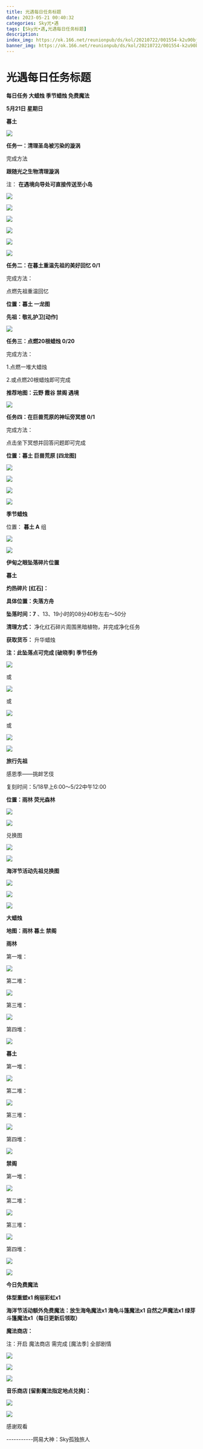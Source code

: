 ```yaml
---
title: 光遇每日任务标题
date: 2023-05-21 00:40:32
categories: Sky光•遇
tags: [Sky光•遇,光遇每日任务标题]
description: 
index_img: https://ok.166.net/reunionpub/ds/kol/20210722/001554-k2u90bj7ay.png?imageView&thumbnail=600x0&type=jpg
banner_img: https://ok.166.net/reunionpub/ds/kol/20210722/001554-k2u90bj7ay.png?imageView&thumbnail=600x0&type=jpg
---
```

# 光遇每日任务标题
**每日任务 大蜡烛 季节蜡烛 免费魔法**

 **5月21日 星期日**

 **暮土**

![](https://img.166.net/reunionpub/ds/kol/20230521/002914-zgncfd7mq6.jpg)

 **任务一：清理圣岛被污染的漩涡**

完成方法

 **跟随光之生物清理漩涡**

注： **在遇境向导处可直接传送至小岛**

![](https://img.166.net/reunionpub/ds/kol/20230520/004028-4woav5ezc1.jpg)

![](https://img.166.net/reunionpub/ds/kol/20230520/021202-ucps8qzge7.jpg)

![](https://img.166.net/reunionpub/ds/kol/20230520/021212-3vdgp76js0.jpg)

![](https://img.166.net/reunionpub/ds/kol/20230520/021221-y0u8zlcf1s.jpg)

![](https://img.166.net/reunionpub/ds/kol/20230520/021231-jwb265dyvs.jpg)

![](https://img.166.net/reunionpub/ds/kol/20230520/040505-68rip1vu3y.jpg)

 **任务二：在暮土重温先祖的美好回忆 0/1**

完成方法：

点燃先祖重温回忆

 **位置：暮土 一龙图**

 **先祖：敬礼护卫[动作]**

![](https://img.166.net/reunionpub/ds/kol/20230521/000616-fijturd4mv.jpeg)

 **任务三：点燃20根蜡烛 0/20**

完成方法：

1.点燃一堆大蜡烛

2.或点燃20根蜡烛即可完成

 **推荐地图：云野 霞谷 禁阁 遇境**

![](https://img.166.net/reunionpub/ds/kol/20230521/000657-yvc5b96qd7.jpg)

 **任务四：在巨兽荒原的神坛旁冥想 0/1**

完成方法：

点击坐下冥想并回答问题即可完成

 **位置：暮土 巨兽荒原 [四龙图]**

![](https://img.166.net/reunionpub/ds/kol/20230521/000717-bpv0gm3r1c.jpeg)

![](https://img.166.net/reunionpub/ds/kol/20230521/000723-s27ym50eog.jpeg)

![](https://img.166.net/reunionpub/ds/kol/20230521/000730-d6s4tf9w7p.jpeg)

![](https://img.166.net/reunionpub/ds/kol/20230502/053253-tkp31d0r2j.png)

 **季节蜡烛**

位置： **暮土 A** 组

![](https://img.166.net/reunionpub/ds/kol/20230521/001212-n25kf79jp8.jpeg)

![](https://img.166.net/reunionpub/ds/kol/20230501/003537-boqnslm12s.png)

 **伊甸之眼坠落碎片位置**

 **暮土**

 **灼热碎片 [红石]：**

 **具体位置：失落方舟**

 **坠落时间：7** 、13、19小时的08分40秒左右～50分

 **清理方式：** 净化红石碎片周围黑暗植物，并完成净化任务

 **获取货币：** 升华蜡烛

 **注：此坠落点可完成  [破晓季] 季节任务**

![](https://img.166.net/reunionpub/ds/kol/20230521/001438-gj8dl5z2fm.jpeg)

或

![](https://img.166.net/reunionpub/ds/kol/20230521/001450-k0r9dq2cse.jpg)

或

![](https://img.166.net/reunionpub/ds/kol/20230521/001501-ns198ckuaq.jpeg)

或

![](https://img.166.net/reunionpub/ds/kol/20230521/001512-otuczqlsbn.jpeg)

![](https://img.166.net/reunionpub/ds/kol/20230501/003537-boqnslm12s.png)

 **旅行先祖**

感恩季——挑衅艺伎

复刻时间：5/18早上6:00～5/22中午12:00

 **位置：雨林 荧光森林**

![](https://img.166.net/reunionpub/ds/kol/20230518/001733-m7pzd3v0yb.jpeg)

![](https://img.166.net/reunionpub/ds/kol/20230518/001741-1b8qhp6ezf.jpeg)

兑换图

![](https://img.166.net/reunionpub/ds/kol/20230519/091538-ypzbhgorvm.jpg)

![](https://img.166.net/reunionpub/ds/kol/20230501/003537-boqnslm12s.png)

 **海洋节活动先祖兑换图**

![](https://img.166.net/reunionpub/ds/kol/20230520/040300-zap2jkovds.jpg)

![](https://img.166.net/reunionpub/ds/kol/20230520/040310-ofs4cbrjhq.jpg)

![](https://img.166.net/reunionpub/ds/kol/20230501/003537-boqnslm12s.png)

 **大蜡烛**

 **地图：雨林 暮土 禁阁**

 **雨林**

第一堆：

![](https://img.166.net/reunionpub/ds/kol/20230521/001734-4m1vzfn8bt.jpeg)

第二堆：

![](https://img.166.net/reunionpub/ds/kol/20230521/001743-j587tvez9s.jpeg)

第三堆：

![](https://img.166.net/reunionpub/ds/kol/20230521/001753-fvsw1n5b69.jpeg)

第四堆：

![](https://img.166.net/reunionpub/ds/kol/20230521/001800-iqe0kt3g6l.jpeg)

 **暮土**

第一堆：

![](https://img.166.net/reunionpub/ds/kol/20230521/001836-8my39rc2f6.jpeg)

第二堆：

![](https://img.166.net/reunionpub/ds/kol/20230521/001843-v8f13y9j26.jpeg)

第三堆：

![](https://img.166.net/reunionpub/ds/kol/20230521/001851-sfgoebk8q1.jpeg)

第四堆：

![](https://img.166.net/reunionpub/ds/kol/20230521/001858-lqmrgtnjyk.jpeg)

 **禁阁**

第一堆：

![](https://img.166.net/reunionpub/ds/kol/20230521/002006-dmf86sqc2i.jpeg)

第二堆：

![](https://img.166.net/reunionpub/ds/kol/20230521/002013-gcq7noljd9.jpeg)

第三堆：

![](https://img.166.net/reunionpub/ds/kol/20230521/002019-vfpwh7bkqs.jpeg)

第四堆：

![](https://img.166.net/reunionpub/ds/kol/20230521/002025-cdgu9y01v3.jpeg)

![](https://img.166.net/reunionpub/ds/kol/20221018/100256-wzutnocka0.png)

 **今日免费魔法**

 **体型重塑x1 绚丽彩虹x1**

 **海洋节活动额外免费魔法：放生海龟魔法x1 海龟斗篷魔法x1 自然之声魔法x1 绿芽斗篷魔法x1（每日更新后领取）**

 **魔法商店：**

注：开启 魔法商店 需完成 [魔法季] 全部剧情

![](https://img.166.net/reunionpub/ds/kol/20221018/100559-oibznvdtus.png)

![](https://img.166.net/reunionpub/ds/kol/20230521/002141-vd1rkwz30s.jpeg)

![](https://img.166.net/reunionpub/ds/kol/20230520/024526-niy97hflvp.jpeg)

 **音乐商店 [留影魔法指定地点兑换]：**

![](https://img.166.net/reunionpub/ds/kol/20230515/001502-vzc961j5tw.jpeg)

![](https://img.166.net/reunionpub/ds/kol/20230502/235738-ls601349yq.png)

感谢观看

\-----------网易大神：Sky孤独旅人

